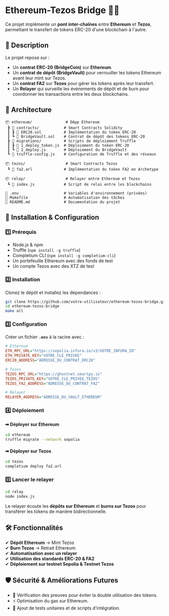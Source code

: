 # **Ethereum-Tezos Bridge** 🌉🔗

Ce projet implémente un **pont inter-chaînes** entre **Ethereum** et **Tezos**, permettant le transfert de tokens ERC-20 d'une blockchain à l'autre.  

## 📜 **Description**
Le projet repose sur :
- Un **contrat ERC-20 (BridgeCoin)** sur **Ethereum**.
- Un **contrat de dépôt (BridgeVault)** pour verrouiller les tokens Ethereum avant leur mint sur Tezos.
- Un **contrat FA2** sur **Tezos** pour gérer les tokens après leur transfert.
- Un **Relayer** qui surveille les événements de dépôt et de burn pour coordonner les transactions entre les deux blockchains.

## 📂 **Architecture**
```
📦 ethereum/               # DApp Ethereum
 ┣ 📜 contracts/           # Smart Contracts Solidity
 ┃ ┣ 📜 ERC20.sol          # Implémentation du token ERC-20
 ┃ ┗ 📜 BridgeVault.sol    # Contrat de dépôt des tokens ERC-20
 ┣ 📜 migrations/          # Scripts de déploiement Truffle
 ┃ ┣ 📜 1_deploy_token.js  # Déploiement du token ERC-20
 ┃ ┗ 📜 2_deploy.js        # Déploiement du BridgeVault
 ┗ 📜 truffle-config.js    # Configuration de Truffle et des réseaux

📦 tezos/                  # Smart Contracts Tezos
 ┗ 📜 fa2.arl              # Implémentation du token FA2 en Archetype

📦 relay/                  # Relayer entre Ethereum et Tezos
 ┗ 📜 index.js             # Script de relai entre les blockchains

📜 .env                    # Variables d'environnement (privées)
📜 Makefile                # Automatisation des tâches
📜 README.md               # Documentation du projet
```

## 🚀 **Installation & Configuration**
### **1️⃣ Prérequis**
- Node.js & npm
- Truffle (`npm install -g truffle`)
- Completium CLI (`npm install -g completium-cli`)
- Un portefeuille Ethereum avec des fonds de test
- Un compte Tezos avec des XTZ de test

### **2️⃣ Installation**
Clonez le dépôt et installez les dépendances :
```sh
git clone https://github.com/votre-utilisateur/ethereum-tezos-bridge.git
cd ethereum-tezos-bridge
make all
```

### **3️⃣ Configuration**
Créer un fichier **`.env`** à la racine avec :
```ini
# Ethereum
ETH_RPC_URL="https://sepolia.infura.io/v3/VOTRE_INFURA_ID"
ETH_PRIVATE_KEY="VOTRE_CLE_PRIVEE"
ERC20_ADDRESS="ADRESSE_DU_CONTRAT_ERC20"

# Tezos
TEZOS_RPC_URL="https://ghostnet.smartpy.io"
TEZOS_PRIVATE_KEY="VOTRE_CLE_PRIVEE_TEZOS"
TEZOS_FA2_ADDRESS="ADRESSE_DU_CONTRAT_FA2"

# Relayer
RELAYER_ADDRESS="ADRESSE_DU_VAULT_ETHEREUM"
```

### **4️⃣ Déploiement**
#### **➡ Déployer sur Ethereum**
```sh
cd ethereum
truffle migrate --network sepolia
```

#### **➡ Déployer sur Tezos**
```sh
cd tezos
completium deploy fa2.arl
```

### **5️⃣ Lancer le relayer**
```sh
cd relay
node index.js
```
Le relayer écoute les **dépôts sur Ethereum** et **burns sur Tezos** pour transférer les tokens de manière bidirectionnelle.

## 🛠 **Fonctionnalités**
✔ **Dépôt Ethereum** → Mint Tezos  
✔ **Burn Tezos** → Retrait Ethereum  
✔ **Automatisation avec un relayer**  
✔ **Utilisation des standards ERC-20 & FA2**  
✔ **Déploiement sur testnet Sepolia & Testnet Tezos**  

## 🛡 **Sécurité & Améliorations Futures**
- 🔐 Vérification des preuves pour éviter la double utilisation des tokens.  
- ⚡ Optimisation du gas sur Ethereum.  
- 📜 Ajout de tests unitaires et de scripts d'intégration.  
